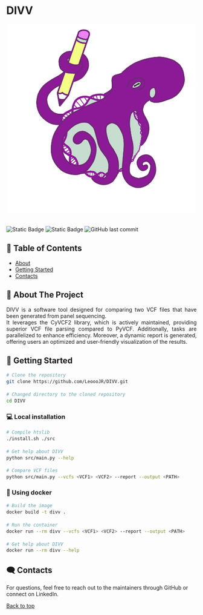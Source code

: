 # DIVV

<center><img src="logo.png" width="500" height="500"></center><br>

![Static Badge](https://img.shields.io/badge/python-3.10%2B-yellow?label=python&labelColor=grey&color=yellow)
![Static Badge](https://img.shields.io/badge/htslib-1.21-grey?color=brightgreen)
![GitHub last commit](https://img.shields.io/github/last-commit/LeoooJR/DIVV)

## :bookmark_tabs: Table of Contents <a name="table">
- [About](#about)
- [Getting Started](#getting-started)
- [Contacts](#contacts)

## :pencil: About The Project <a name="about">

<p align="justify">
DIVV is a software tool designed for comparing two VCF files that have been generated from panel sequencing.<br>
It leverages the CyVCF2 library, which is actively maintained, providing superior VCF file parsing compared to PyVCF. Additionally, tasks are parallelized to enhance efficiency. Moreover, a dynamic report is generated, offering users an optimized and user-friendly visualization of the results.
</p>

## :rocket: Getting Started <a name="getting-started">

```bash
# Clone the repository
git clone https://github.com/LeoooJR/DIVV.git

# Changed directory to the cloned repository
cd DIVV
```

### :computer: Local installation

```bash
# Compile htslib
./install.sh ./src

# Get help about DIVV
python src/main.py --help

# Compare VCF files
python src/main.py --vcfs <VCF1> <VCF2> --report --output <PATH>
```

### :whale2: Using docker

```bash
# Build the image
docker build -t divv .

# Run the container
docker run --rm divv --vcfs <VCF1> <VCF2> --report --output <PATH>

# Get help about DIVV
docker run --rm divv --help
```

## 🗨️ Contacts <a name="contacts"></a>

For questions, feel free to reach out to the maintainers through GitHub or connect on LinkedIn.

[Back to top](#top)
